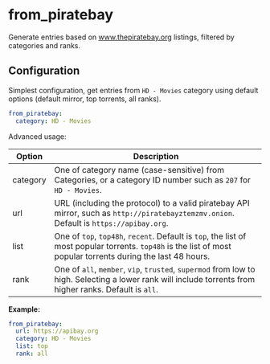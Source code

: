 # from_piratebay
Generate entries based on www.thepiratebay.org listings, filtered by categories and ranks.

## Configuration
Simplest configuration, get entries from `HD - Movies` category using default options (default mirror, top torrents, all ranks).
```yaml
from_piratebay:
  category: HD - Movies
```
Advanced usage:

| Option | Description |
| --- | --- |
| category | One of category name (case-sensitive) from Categories, or a category ID number such as `207` for `HD - Movies`. |
| url | URL (including the protocol) to a valid piratebay API mirror, such as `http://piratebayztemzmv.onion`. Default is `https://apibay.org`. |
| list | One of `top`, `top48h`, `recent`. Default is `top`, the list of most popular torrents. `top48h` is the list of most popular torrents during the last 48 hours. |
| rank | One of `all`, `member`, `vip`, `trusted`, `supermod` from low to high. Selecting a lower rank will include torrents from higher ranks. Default is `all`. |
**Example:**
```yaml
from_piratebay:
  url: https://apibay.org
  category: HD - Movies
  list: top
  rank: all
```